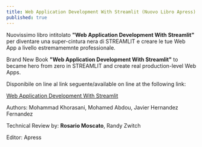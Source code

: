 ```yaml
---
title: Web Application Development With Streamlit (Nuovo Libro Apress)
published: true
---
```

Nuovissimo libro intitolato **"Web Application Development With Streamlit"** per diventare una super-cintura nera di STREAMLIT e creare le tue Web App a livello estremamemnte professionale.

Brand New Book **"Web Application Development With Streamlit"** to became hero from zero in STREAMLIT and create real production-level Web Apps.

Disponibile on line al link seguente/available on line at the following link:

[Web Application Development With Streamlit](https://www.amazon.it/Web-Application-Development-Streamlit-Applications/dp/1484281101/ref=sr_1_6?__mk_it_IT=%C3%85M%C3%85%C5%BD%C3%95%C3%91&crid=10DYZOW8X0NG9&keywords=streamlit&qid=1663835991&sprefix=streamlit%2Caps%2C101&sr=8-6 "Web Application Development With Streamlit")

Authors:  Mohammad Khorasani, Mohamed Abdou, Javier Hernandez Fernandez

Technical Review by: **Rosario Moscato**, Randy Zwitch

Editor: Apress
